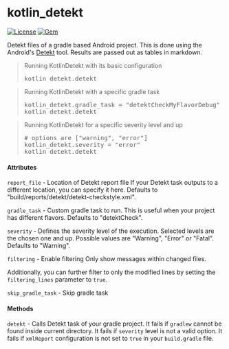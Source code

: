 # kotlin_detekt

[![License](http://img.shields.io/badge/license-MIT-green.svg?style=flat)](LICENSE.txt)
[![Gem](https://img.shields.io/gem/v/danger-kotlin_detekt.svg?style=flat)](https://rubygems.org/gems/danger-kotlin_detekt)

Detekt files of a gradle based Android project.
This is done using the Android's [Detekt](https://github.com/arturbosch/detekt) tool.
Results are passed out as tables in markdown.

<blockquote>Running KotlinDetekt with its basic configuration
  <pre>
kotlin_detekt.detekt</pre>
</blockquote>

<blockquote>Running KotlinDetekt with a specific gradle task
  <pre>
kotlin_detekt.gradle_task = "detektCheckMyFlavorDebug"
kotlin_detekt.detekt</pre>
</blockquote>

<blockquote>Running KotlinDetekt for a specific severity level and up
  <pre>
# options are ["warning", "error"]
kotlin_detekt.severity = "error"
kotlin_detekt.detekt</pre>
</blockquote>



#### Attributes

`report_file` - Location of Detekt report file
If your Detekt task outputs to a different location, you can specify it here.
Defaults to "build/reports/detekt/detekt-checkstyle.xml".

`gradle_task` - Custom gradle task to run.
This is useful when your project has different flavors.
Defaults to "detektCheck".

`severity` - Defines the severity level of the execution.
Selected levels are the chosen one and up.
Possible values are "Warning", "Error" or "Fatal".
Defaults to "Warning".

`filtering` - Enable filtering
Only show messages within changed files.

Additionally, you can further filter to only the modified lines by setting the `filtering_lines` parameter to `true`.

`skip_gradle_task` - Skip gradle task




#### Methods

`detekt` - Calls Detekt task of your gradle project.
It fails if `gradlew` cannot be found inside current directory.
It fails if `severity` level is not a valid option.
It fails if `xmlReport` configuration is not set to `true` in your `build.gradle` file.
